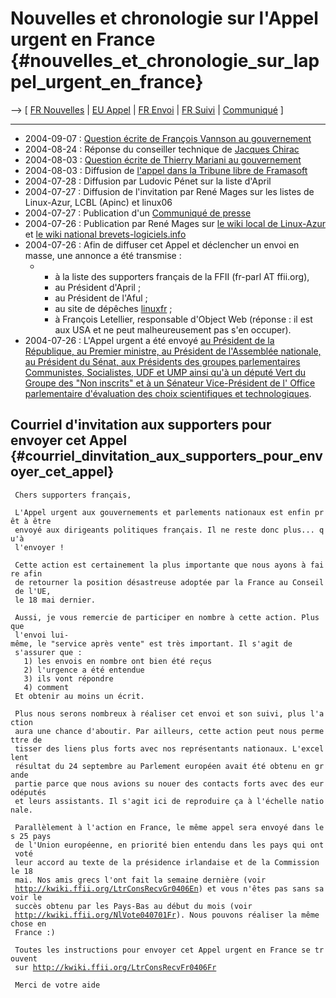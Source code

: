 # Nouvelles et chronologie sur l\'Appel urgent en France {#nouvelles_et_chronologie_sur_lappel_urgent_en_france}

\--\> \[ [ FR Nouvelles](SwpatcninoFr "wikilink") \| [ EU
Appel](LtrCons0406En "wikilink") \| [ FR
Envoi](LtrCons0406Fr "wikilink") \| [ FR
Suivi](LtrConsSendFr0406Fr "wikilink") \| [
Communiqué](LtrConsFrPr0406Fr "wikilink") \]

------------------------------------------------------------------------

-   2004-09-07 : [ Question écrite de François Vannson au
    gouvernement](VannsonQuestParl040907Fr "wikilink")
-   2004-08-24 : Réponse du conseiller technique de [ Jacques
    Chirac](Chirac040824Fr "wikilink")
-   2004-08-03 : [ Question écrite de Thierry Mariani au
    gouvernement](MarianiQuestParl040803Fr "wikilink")
-   2004-08-03 : Diffusion de [l\'appel dans la Tribune libre de
    Framasoft](http://www.framasoft.org/article2940.html "wikilink")
-   2004-07-28 : Diffusion par Ludovic Pénet sur la liste d\'April
-   2004-07-27 : Diffusion de l\'invitation par René Mages sur les
    listes de Linux-Azur, LCBL (Apinc) et linux06
-   2004-07-27 : Publication d\'un [ Communiqué de
    presse](LtrConsFrPr0406Fr "wikilink")
-   2004-07-26 : Publication par René Mages sur [le wiki local de
    Linux-Azur](http://linux-azur.org/wiki/wakka.php?wiki=ActionsUrgentes "wikilink")
    et [le wiki national
    brevets-logiciels.info](http://brevets-logiciels.info/wiki/wakka.php?wiki=ActionsUrgentes "wikilink")
-   2004-07-26 : Afin de diffuser cet Appel et déclencher un envoi en
    masse, une annonce a été transmise :
    -   -   à la liste des supporters français de la FFII (fr-parl AT
            ffii.org),
        -   au Président d\'April ;
        -   au Président de l\'Aful ;
        -   au site de dépêches [linuxfr](http://linuxfr.org "wikilink")
            ;
        -   à François Letellier, responsable d\'Object Web (réponse :
            il est aux USA et ne peut malheureusement pas s\'en
            occuper).
-   2004-07-26 : L\'Appel urgent a été envoyé [ au Président de la
    République, au Premier ministre, au Président de l\'Assemblée
    nationale, au Président du Sénat, aux Présidents des groupes
    parlementaires Communistes, Socialistes, UDF et UMP ainsi qu\'à un
    député Vert du Groupe des \"Non inscrits\" et à un Sénateur
    Vice-Président de l\' Office parlementaire d\'évaluation des choix
    scientifiques et technologiques](FrHeadsStateFr "wikilink").

## Courriel d\'invitation aux supporters pour envoyer cet Appel {#courriel_dinvitation_aux_supporters_pour_envoyer_cet_appel}

` Chers supporters français,`

` L'Appel urgent aux gouvernements et parlements nationaux est enfin prêt à être`\
` envoyé aux dirigeants politiques français. Il ne reste donc plus... qu'à`\
` l'envoyer !`\
` `\
` Cette action est certainement la plus importante que nous ayons à faire afin`\
` de retourner la position désastreuse adoptée par la France au Conseil de l'UE,`\
` le 18 mai dernier.`\
` `\
` Aussi, je vous remercie de participer en nombre à cette action. Plus que`\
` l'envoi lui-même, le "service après vente" est très important. Il s'agit de`\
` s'assurer que :`\
`   1) les envois en nombre ont bien été reçus`\
`   2) l'urgence a été entendue`\
`   3) ils vont répondre`\
`   4) comment`\
` Et obtenir au moins un écrit.`\
` `\
` Plus nous serons nombreux à réaliser cet envoi et son suivi, plus l'action`\
` aura une chance d'aboutir. Par ailleurs, cette action peut nous permettre de`\
` tisser des liens plus forts avec nos représentants nationaux. L'excellent`\
` résultat du 24 septembre au Parlement européen avait été obtenu en grande`\
` partie parce que nous avions su nouer des contacts forts avec des eurodéputés`\
` et leurs assistants. Il s'agit ici de reproduire ça à l'échelle nationale.`

` Parallèlement à l'action en France, le même appel sera envoyé dans les 25 pays`\
` de l'Union européenne, en priorité bien entendu dans les pays qui ont voté`\
` leur accord au texte de la présidence irlandaise et de la Commission le 18`\
` mai. Nos amis grecs l'ont fait la semaine dernière (voir`\
` `[`http://kwiki.ffii.org/LtrConsRecvGr0406En`](http://kwiki.ffii.org/LtrConsRecvGr0406En)`) et vous n'êtes pas sans savoir le`\
` succès obtenu par les Pays-Bas au début du mois (voir`\
` `[`http://kwiki.ffii.org/NlVote040701Fr`](http://kwiki.ffii.org/NlVote040701Fr)`). Nous pouvons réaliser la même chose en`\
` France :)`\
` `\
` Toutes les instructions pour envoyer cet Appel urgent en France se trouvent`\
` sur `[`http://kwiki.ffii.org/LtrConsRecvFr0406Fr`](http://kwiki.ffii.org/LtrConsRecvFr0406Fr)

` Merci de votre aide`
